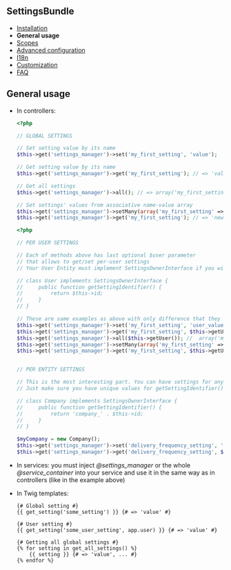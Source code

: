 ## SettingsBundle

* [Installation](installation.md)
* **General usage**
* [Scopes](scopes.md)
* [Advanced configuration](advanced-configuration.md)
* [I18n](i18n.md)
* [Customization](customization.md)
* [FAQ](faq.md)

## General usage

* In controllers:

    ```php
    <?php

    // GLOBAL SETTINGS

    // Set setting value by its name
    $this->get('settings_manager')->set('my_first_setting', 'value');

    // Get setting value by its name
    $this->get('settings_manager')->get('my_first_setting'); // => 'value'

    // Get all settings
    $this->get('settings_manager')->all(); // => array('my_first_setting' => 'value')

    // Set settings' values from associative name-value array
    $this->get('settings_manager')->setMany(array('my_first_setting' => 'new_value'));
    $this->get('settings_manager')->get('my_first_setting'); // => 'new_value'

    ```

    ```php
    <?php

    // PER USER SETTINGS

    // Each of methods above has last optional $user parameter
    // that allows to get/set per-user settings
    // Your User Entity must implement SettingsOwnerInterface if you wish to use per-user settings

    // class User implements SettingsOwnerInterface {
    //     public function getSettingIdentifier() {
    //         return $this->id;
    //     }
    // }

    // These are same examples as above with only difference that they are for current user
    $this->get('settings_manager')->set('my_first_setting', 'user_value', $this->getUser());
    $this->get('settings_manager')->get('my_first_setting', $this->getUser()); // => 'user_value'
    $this->get('settings_manager')->all($this->getUser()); //  array('my_first_setting' => 'user_value')
    $this->get('settings_manager')->setMany(array('my_first_setting' => 'new_user_value'), $this->getUser());
    $this->get('settings_manager')->get('my_first_setting', $this->getUser()); // => 'new_user_value'


    // PER ENTITY SETTINGS

    // This is the most interesting part. You can have settings for any entity.
    // Just make sure you have unique values for getSettingIdentifier()

    // class Company implements SettingsOwnerInterface {
    //     public function getSettingIdentifier() {
    //         return 'company_' . $this->id;
    //     }
    // }

    $myCompany = new Company();
    $this->get('settings_manager')->set('delivery_frequency_setting', 'daily', $myCompany);
    $this->get('settings_manager')->get('delivery_frequency_setting', $this->getUser()); // => 'daily'
    ```

* In services: you must inject <em>@settings_manager</em> or the whole <em>@service_container</em> into your service and use it in the same way as in controllers (like in the example above)

* In Twig templates:

    ```twig
    {# Global setting #}
    {{ get_setting('some_setting') }} {# => 'value' #}

    {# User setting #}
    {{ get_setting('some_user_setting', app.user) }} {# => 'value' #}

    {# Getting all global settings #}
    {% for setting in get_all_settings() %}
        {{ setting }} {# => 'value', ... #}
    {% endfor %}
    ```
